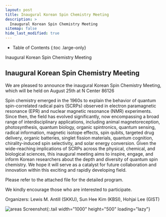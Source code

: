 ```yaml
---
layout: post
title: Inaugural Korean Spin Chemistry Meeting
description: >
  Inaugural Korean Spin Chemistry Meeting
sitemap: false
hide_last_modified: true
---
```


<!-- Google tag (gtag.js) -->
<script async src="https://www.googletagmanager.com/gtag/js?id=G-STRM3GYD69"></script>
<script>
  window.dataLayer = window.dataLayer || [];
  function gtag(){dataLayer.push(arguments);}
  gtag('js', new Date());

  gtag('config', 'G-STRM3GYD69');
</script>

- Table of Contents
{:toc .large-only}

Inaugural Korean Spin Chemistry Meeting

## Inaugural Korean Spin Chemistry Meeting

We are pleased to announce the inaugural Korean Spin Chemistry Meeting, which will be held on August 25th at N Center 86126

Spin chemistry emerged in the 1960s to explain the behavior of quantum spin-correlated radical pairs (SCRPs) observed in electron paramagnetic resonance (EPR) and nuclear magnetic resonance (NMR) experiments. Since then, the field has evolved significantly, now encompassing a broad range of interdisciplinary applications, including animal magnetoreception, photosynthesis, quantum biology, organic spintronics, quantum sensing, radical information, magnetic isotope effects, spin qubits, targeted drug delivery, organic batteries, singlet fission materials, quantum cognition, chirality-induced spin selectivity, and solar energy conversion.
Given the wide-reaching implications of SCRPs across the physical, chemical, and biological sciences, this inaugural meeting aims to inspire, engage, and inform Korean researchers about the depth and diversity of quantum spin chemistry. We hope it will serve as a catalyst for future collaboration and innovation within this exciting and rapidly developing field.

Please refer to the attached file for the detailed program.

We kindly encourage those who are interested to participate.

Organizers: Lewis M. Antill (SKKU), Sun Hee Kim (KBSI), Hohjai Lee (GIST)

![areas Screenshot](assets/img/KoSC_meeting_2025_final.png){:.tail width="1000" height="500" loading="lazy"}
